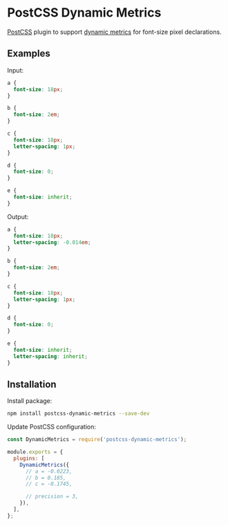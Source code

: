# PostCSS Dynamic Metrics

[PostCSS](https://postcss.org/) plugin to support [dynamic metrics](https://d.rsms.me/inter-website/v3/dynmetrics/) for font-size pixel declarations.

## Examples

Input:

```css
a {
  font-size: 18px;
}

b {
  font-size: 2em;
}

c {
  font-size: 18px;
  letter-spacing: 1px;
}

d {
  font-size: 0;
}

e {
  font-size: inherit;
}
```

Output:

```css
a {
  font-size: 18px;
  letter-spacing: -0.014em;
}

b {
  font-size: 2em;
}

c {
  font-size: 18px;
  letter-spacing: 1px;
}

d {
  font-size: 0;
}

e {
  font-size: inherit;
  letter-spacing: inherit;
}
```

## Installation

Install package:

```sh
npm install postcss-dynamic-metrics --save-dev
```

Update PostCSS configuration:

```js
const DynamicMetrics = require('postcss-dynamic-metrics');

module.exports = {
  plugins: [
    DynamicMetrics({
      // a = -0.0223,
      // b = 0.185,
      // c = -0.1745,

      // precision = 3,
    }),
  ],
};
```